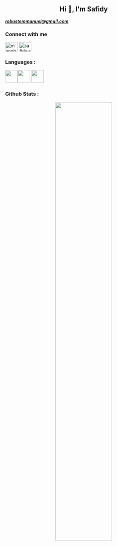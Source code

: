 <div borderBottom="1px">
   <h2 align="center">Hi 👋, I'm Safidy  </h2>
</div>


***robustemmanuel@gmail.com***

### Connect with me
<p align="left">
<a href="https://linkedin.com/in/manohisafidy-robuste" target="blank"><img align="center" src="https://raw.githubusercontent.com/rahuldkjain/github-profile-readme-generator/master/src/images/icons/Social/linked-in-alt.svg" alt="manohisafidy-robuste" height="30" width="40" /></a>
<a href="https://fb.com/safidy.safidy.7545/" target="blank"><img align="center" src="https://raw.githubusercontent.com/rahuldkjain/github-profile-readme-generator/master/src/images/icons/Social/facebook.svg" alt="safidy.safidy.7545/" height="30" width="40" /></a>
</p>

### Languages :
<img src="https://cdn.jsdelivr.net/gh/devicons/devicon/icons/javascript/javascript-original.svg" width='40px'/><img src="https://cdn.jsdelivr.net/gh/devicons/devicon/icons/typescript/typescript-original.svg" width="40px"/>
<img src="https://cdn.jsdelivr.net/gh/devicons/devicon/icons/react/react-original.svg" width='40px'/>
          
          
          
### Github Stats : 
<div width='100%' align='center'><img src='https://github-readme-stats.vercel.app/api?username=safidy1863&count_private=true&show_icons=true&theme=cobalt' width='60%'> </div>
